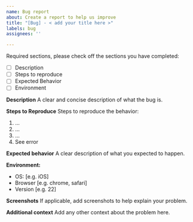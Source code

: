 ```yaml
---
name: Bug report
about: Create a report to help us improve
title: "[Bug] - < add your title here >"
labels: bug
assignees: ''

---
```


<!--

If you are an Enterprise Customer, please open a ticket with Support so that we can respond within our SLA. GitHub issues are not covered in our Enterprise SLA, and we want to make sure we get you the help you need.

Do you want to ask a question? Are you looking for support? The message board and FAQ are great resources.

-->

Required sections, please check off the sections you have completed:

- [ ] Description
- [ ] Steps to reproduce
- [ ] Expected Behavior
- [ ] Environment

**Description**
A clear and concise description of what the bug is.

**Steps to Reproduce**
Steps to reproduce the behavior:
1. ...
2. ...
3. ...
4. See error

**Expected behavior**
A clear description of what you expected to happen.

**Environment:**
 - OS: [e.g. iOS]
 - Browser [e.g. chrome, safari]
 - Version [e.g. 22]

**Screenshots**
If applicable, add screenshots to help explain your problem.



**Additional context**
Add any other context about the problem here.
